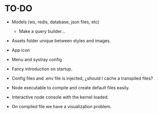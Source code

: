 # TO·DO
- Models (ws, redis, database, json files, etc)
	- Make a query builder...

- Assets folder unique between styles and images.

- App icon

- Menu and systray config

- Fancy introduction on startup.

- Config files and .env file is injected, ¿should I cache a transpiled files?

- Node executable to compile and create default files easily.

- Interactive node console with the kernel loaded.

- On compiled file we have a visualization problem.
